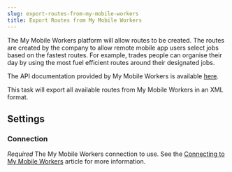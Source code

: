 ```yaml
---
slug: export-routes-from-my-mobile-workers
title: Export Routes from My Mobile Workers
---
```

The My Mobile Workers platform will allow routes to be created. The routes are created by the company to allow remote mobile app users select jobs based on the fastest routes. For example, trades people can organise their day by using the most fuel efficient routes around their designated jobs.

The API documentation provided by My Mobile Workers is available [here](https://docs.mymobileworkers.com/index.php?title=Get_all_routes).

This task will export all available routes from My Mobile Workers in an XML format.

## Settings
### Connection
_Required_
The My Mobile Workers connection to use. See the [Connecting to My Mobile Workers](connecting-to-my-mobile-workers) article for more information.